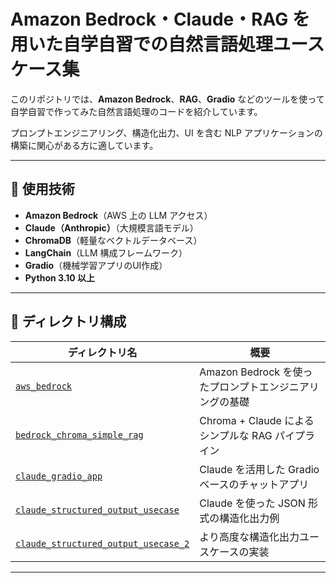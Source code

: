 # Amazon Bedrock・Claude・RAG を用いた自学自習での自然言語処理ユースケース集

このリポジトリでは、**Amazon Bedrock**、**RAG**、**Gradio** などのツールを使って自学自習で作ってみた自然言語処理のコードを紹介しています。

プロンプトエンジニアリング、構造化出力、UI を含む NLP アプリケーションの構築に関心がある方に適しています。

---

## 🔧 使用技術

- **Amazon Bedrock**（AWS 上の LLM アクセス）
- **Claude（Anthropic）**（大規模言語モデル）
- **ChromaDB**（軽量なベクトルデータベース）
- **LangChain**（LLM 構成フレームワーク）
- **Gradio**（機械学習アプリのUI作成）
- **Python 3.10 以上**

---

## 📁 ディレクトリ構成

| ディレクトリ名 | 概要 |
|----------------|------|
| [`aws_bedrock`](./aws_bedrock) | Amazon Bedrock を使ったプロンプトエンジニアリングの基礎 |
| [`bedrock_chroma_simple_rag`](./bedrock_chroma_simple_rag) | Chroma + Claude によるシンプルな RAG パイプライン |
| [`claude_gradio_app`](./claude_gradio_app) | Claude を活用した Gradio ベースのチャットアプリ |
| [`claude_structured_output_usecase`](./claude_structured_output_usecase) | Claude を使った JSON 形式の構造化出力例 |
| [`claude_structured_output_usecase_2`](./claude_structured_output_usecase_2) | より高度な構造化出力ユースケースの実装 |

---